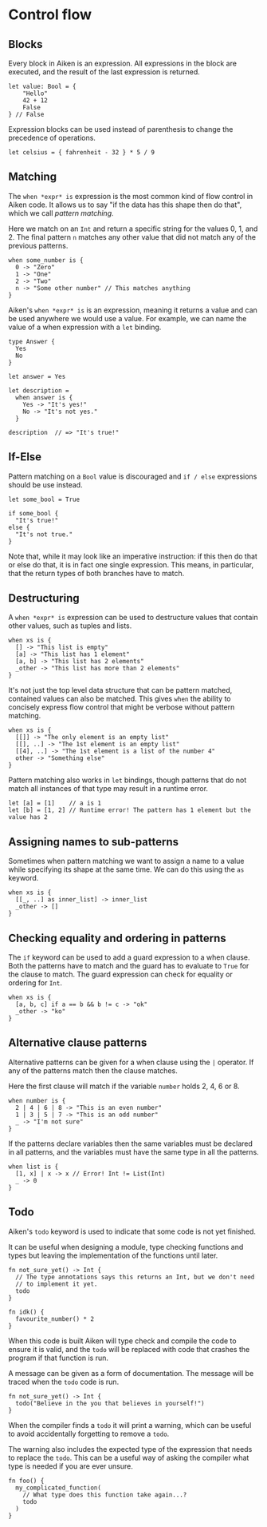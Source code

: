 # Control flow

## Blocks

Every block in Aiken is an expression. All expressions in the block are
executed, and the result of the last expression is returned.

```aiken
let value: Bool = {
    "Hello"
    42 + 12
    False
} // False
```

Expression blocks can be used instead of parenthesis to change the precedence of operations.

```aiken
let celsius = { fahrenheit - 32 } * 5 / 9
```

## Matching

The `when *expr* is` expression is the most common kind of flow control in Aiken code. It
allows us to say "if the data has this shape then do that", which we call
_pattern matching_.

Here we match on an `Int` and return a specific string for the values 0, 1,
and 2. The final pattern `n` matches any other value that did not match any of
the previous patterns.

```aiken
when some_number is {
  0 -> "Zero"
  1 -> "One"
  2 -> "Two"
  n -> "Some other number" // This matches anything
}
```

Aiken's `when *expr* is` is an expression, meaning it returns a value and can be used
anywhere we would use a value. For example, we can name the value of a when
expression with a `let` binding.

```aiken
type Answer {
  Yes
  No
}

let answer = Yes

let description =
  when answer is {
    Yes -> "It's yes!"
    No -> "It's not yes."
  }

description  // => "It's true!"
```

## If-Else

Pattern matching on a `Bool` value is discouraged and `if / else`
expressions should be use instead.

```aiken
let some_bool = True

if some_bool {
  "It's true!"
else {
  "It's not true."
}
```

Note that, while it may look like an imperative instruction: if this then do
that or else do that, it is in fact one single expression. This means, in
particular, that the return types of both branches have to match.

## Destructuring

A `when *expr* is` expression can be used to destructure values that
contain other values, such as tuples and lists.

```aiken
when xs is {
  [] -> "This list is empty"
  [a] -> "This list has 1 element"
  [a, b] -> "This list has 2 elements"
  _other -> "This list has more than 2 elements"
}
```

It's not just the top level data structure that can be pattern matched,
contained values can also be matched. This gives `when` the ability to
concisely express flow control that might be verbose without pattern matching.

```aiken
when xs is {
  [[]] -> "The only element is an empty list"
  [[], ..] -> "The 1st element is an empty list"
  [[4], ..] -> "The 1st element is a list of the number 4"
  other -> "Something else"
}
```

Pattern matching also works in `let` bindings, though patterns that do not
match all instances of that type may result in a runtime error.

```aiken
let [a] = [1]    // a is 1
let [b] = [1, 2] // Runtime error! The pattern has 1 element but the value has 2
```

## Assigning names to sub-patterns

Sometimes when pattern matching we want to assign a name to a value while
specifying its shape at the same time. We can do this using the `as` keyword.

```aiken
when xs is {
  [[_, ..] as inner_list] -> inner_list
  _other -> []
}
```

## Checking equality and ordering in patterns

The `if` keyword can be used to add a guard expression to a when clause. Both
the patterns have to match and the guard has to evaluate to `True` for the
clause to match. The guard expression can check for equality or ordering for
`Int`.

```aiken
when xs is {
  [a, b, c] if a == b && b != c -> "ok"
  _other -> "ko"
}
```

## Alternative clause patterns

Alternative patterns can be given for a when clause using the `|` operator. If
any of the patterns match then the clause matches.

Here the first clause will match if the variable `number` holds 2, 4, 6 or 8.

```aiken
when number is {
  2 | 4 | 6 | 8 -> "This is an even number"
  1 | 3 | 5 | 7 -> "This is an odd number"
  _ -> "I'm not sure"
}
```

If the patterns declare variables then the same variables must be declared in
all patterns, and the variables must have the same type in all the patterns.

```aiken
when list is {
  [1, x] | x -> x // Error! Int != List(Int)
  _ -> 0
}
```

## Todo

Aiken's `todo` keyword is used to indicate that some code is not yet finished.

It can be useful when designing a module, type checking functions and types but
leaving the implementation of the functions until later.

```aiken
fn not_sure_yet() -> Int {
  // The type annotations says this returns an Int, but we don't need
  // to implement it yet.
  todo
}

fn idk() {
  favourite_number() * 2
}
```

When this code is built Aiken will type check and compile the code to ensure it
is valid, and the `todo` will be replaced with code that crashes the program if
that function is run.

A message can be given as a form of documentation. The message will be traced
when the `todo` code is run.

```aiken
fn not_sure_yet() -> Int {
  todo("Believe in the you that believes in yourself!")
}
```

When the compiler finds a `todo` it will print a warning, which can be useful
to avoid accidentally forgetting to remove a `todo`.

The warning also includes the expected type of the expression that needs to
replace the `todo`. This can be a useful way of asking the compiler what type
is needed if you are ever unsure.

```aiken
fn foo() {
  my_complicated_function(
    // What type does this function take again...?
    todo
  )
}
```
